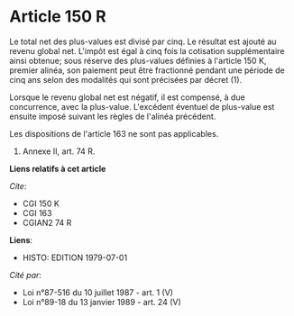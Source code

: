 # Article 150 R

Le total net des plus-values est divisé par cinq. Le résultat est ajouté au revenu global net. L'impôt est égal à cinq fois
la cotisation supplémentaire ainsi obtenue; sous réserve des plus-values définies à l'article 150 K, premier alinéa, son
paiement peut être fractionné pendant une période de cinq ans selon des modalités qui sont précisées par décret (1).

Lorsque le revenu global net est négatif, il est compensé, à due concurrence, avec la plus-value. L'excédent éventuel de
plus-value est ensuite imposé suivant les règles de l'alinéa précédent.

Les dispositions de l'article 163 ne sont pas applicables.

1)  Annexe II, art. 74 R.

**Liens relatifs à cet article**

_Cite_:

  - CGI 150 K
  - CGI 163
  - CGIAN2 74 R

**Liens**:

  - HISTO: EDITION 1979-07-01

_Cité par_:

  - Loi n°87-516 du 10 juillet 1987 - art. 1 (V)
  - Loi n°89-18 du 13 janvier 1989 - art. 24 (V)
